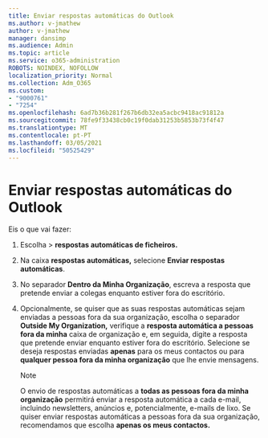 ```yaml
---
title: Enviar respostas automáticas do Outlook
ms.author: v-jmathew
author: v-jmathew
manager: dansimp
ms.audience: Admin
ms.topic: article
ms.service: o365-administration
ROBOTS: NOINDEX, NOFOLLOW
localization_priority: Normal
ms.collection: Adm_O365
ms.custom:
- "9000761"
- "7254"
ms.openlocfilehash: 6ad7b36b281f267b6db32ea5acbc9418ac91812a
ms.sourcegitcommit: 78fe9f33438cb0c19f0dab31253b5853b73f4f47
ms.translationtype: MT
ms.contentlocale: pt-PT
ms.lasthandoff: 03/05/2021
ms.locfileid: "50525429"
---
```

# <a name="send-automatic-replies-from-outlook"></a>Enviar respostas automáticas do Outlook

Eis o que vai fazer:

1. Escolha   >  **respostas automáticas de ficheiros.**
2. Na caixa **respostas automáticas,** selecione **Enviar respostas automáticas**.
3. No separador **Dentro da Minha Organização**, escreva a resposta que pretende enviar a colegas enquanto estiver fora do escritório.
4. Opcionalmente, se quiser que as suas respostas automáticas sejam enviadas a pessoas fora da sua organização, escolha o separador **Outside My Organization,** verifique a **resposta automática a pessoas fora da minha** caixa de organização e, em seguida, digite a resposta que pretende enviar enquanto estiver fora do escritório. Selecione se deseja respostas enviadas **apenas** para os meus contactos ou para **qualquer pessoa fora da minha organização** que lhe envie mensagens.

    > [!NOTE]
    > O envio de respostas automáticas a **todas as pessoas fora da minha organização** permitirá enviar a resposta automática a cada e-mail, incluindo newsletters, anúncios e, potencialmente, e-mails de lixo. Se quiser enviar respostas automáticas a pessoas fora da sua organização, recomendamos que escolha **apenas os meus contactos.**
